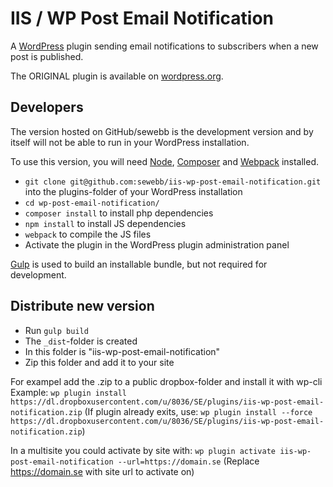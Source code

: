 # IIS / WP Post Email Notification

A [WordPress](https://wordpress.org/) plugin sending email notifications to subscribers when a new post is published.

The ORIGINAL plugin is available on [wordpress.org](https://wordpress.org/plugins/wp-post-email-notification).

## Developers

The version hosted on GitHub/sewebb is the development version and by itself will not be able to run in your WordPress installation.

To use this version, you will need [Node](http://nodejs.org/), [Composer](https://getcomposer.org/) and [Webpack](https://webpack.github.io/) installed.

* `git clone git@github.com:sewebb/iis-wp-post-email-notification.git` into the plugins-folder of your WordPress installation
* `cd wp-post-email-notification/`
* `composer install` to install php dependencies
* `npm install` to install JS dependencies
* `webpack` to compile the JS files
* Activate the plugin in the WordPress plugin administration panel

[Gulp](http://gulpjs.com/) is used to build an installable bundle, but not required for development.

## Distribute new version
* Run `gulp build`
* The `_dist`-folder is created
* In this folder is "iis-wp-post-email-notification"
* Zip this folder and add it to your site

For exampel add the .zip to a public dropbox-folder and install it with wp-cli
Example: `wp plugin install https://dl.dropboxusercontent.com/u/8036/SE/plugins/iis-wp-post-email-notification.zip`
(If plugin already exits, use: `wp plugin install --force https://dl.dropboxusercontent.com/u/8036/SE/plugins/iis-wp-post-email-notification.zip`)

In a multisite you could activate by site with:
`wp plugin activate iis-wp-post-email-notification --url=https://domain.se`
(Replace https://domain.se with site url to activate on)
